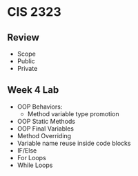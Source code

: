 # CIS 2323

## Review

* Scope
* Public
* Private

## Week 4 Lab

* OOP Behaviors:
	* Method variable type promotion
* OOP Static Methods
* OOP Final Variables
* Method Overriding
* Variable name reuse inside code blocks
* IF/Else 
* For Loops
* While Loops
